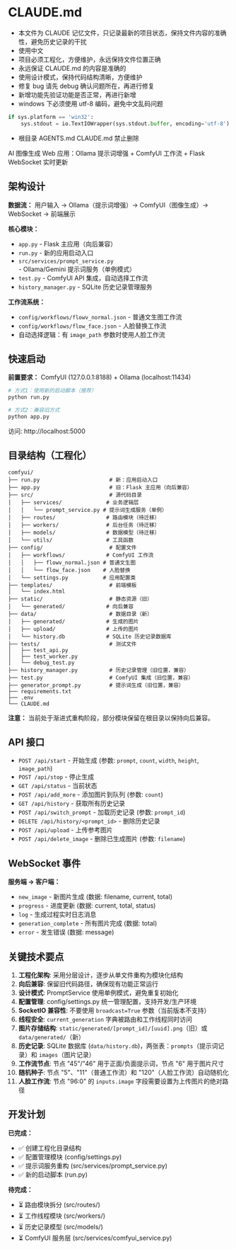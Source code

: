 # CLAUDE.md
- 本文件为 CLAUDE 记忆文件，只记录最新的项目状态，保持文件内容的准确性，避免历史记录的干扰
- 使用中文
- 项目必须工程化，方便维护，永远保持文件位置正确
- 永远保证 CLAUDE.md 的内容是准确的
- 使用设计模式，保持代码结构清晰，方便维护
- 修复 bug 请先 debug 确认问题所在，再进行修复
- 新增功能先验证功能是否正常，再进行新增
- windows 下必须使用 utf-8 编码，避免中文乱码问题
```python
if sys.platform == 'win32':
    sys.stdout = io.TextIOWrapper(sys.stdout.buffer, encoding='utf-8')
```
- 根目录 AGENTS.md CLAUDE.md 禁止删除

AI 图像生成 Web 应用：Ollama 提示词增强 + ComfyUI 工作流 + Flask WebSocket 实时更新

## 架构设计

**数据流：** 用户输入 → Ollama（提示词增强）→ ComfyUI（图像生成）→ WebSocket → 前端展示

**核心模块：**
- `app.py` - Flask 主应用（向后兼容）
- `run.py` - 新的应用启动入口
- `src/services/prompt_service.py` - Ollama/Gemini 提示词服务（单例模式）
- `test.py` - ComfyUI API 集成，自动选择工作流
- `history_manager.py` - SQLite 历史记录管理服务

**工作流系统：**
- `config/workflows/flowv_normal.json` - 普通文生图工作流
- `config/workflows/flow_face.json` - 人脸替换工作流
- 自动选择逻辑：有 `image_path` 参数时使用人脸工作流

## 快速启动

**前置要求：** ComfyUI (127.0.0.1:8188) + Ollama (localhost:11434)

```bash
# 方式1：使用新的启动脚本（推荐）
python run.py

# 方式2：兼容旧方式
python app.py
```

访问: http://localhost:5000

## 目录结构（工程化）

```
comfyui/
├── run.py                      # 新：应用启动入口
├── app.py                      # 旧：Flask 主应用（向后兼容）
├── src/                        # 源代码目录
│   ├── services/              # 业务逻辑层
│   │   └── prompt_service.py # 提示词生成服务（单例）
│   ├── routes/                # 路由模块（待迁移）
│   ├── workers/               # 后台任务（待迁移）
│   ├── models/                # 数据模型（待迁移）
│   └── utils/                 # 工具函数
├── config/                     # 配置文件
│   ├── workflows/             # ComfyUI 工作流
│   │   ├── flowv_normal.json # 普通文生图
│   │   └── flow_face.json    # 人脸替换
│   └── settings.py           # 应用配置类
├── templates/                  # 前端模板
│   └── index.html
├── static/                     # 静态资源（旧）
│   └── generated/             # 向后兼容
├── data/                       # 数据目录（新）
│   ├── generated/             # 生成的图片
│   ├── upload/                # 上传的图片
│   └── history.db             # SQLite 历史记录数据库
├── tests/                      # 测试文件
│   ├── test_api.py
│   ├── test_worker.py
│   └── debug_test.py
├── history_manager.py          # 历史记录管理（旧位置，兼容）
├── test.py                     # ComfyUI 集成（旧位置，兼容）
├── generator_prompt.py         # 提示词生成（旧位置，兼容）
├── requirements.txt
├── .env
└── CLAUDE.md
```

**注意：** 当前处于渐进式重构阶段，部分模块保留在根目录以保持向后兼容。

## API 接口

- `POST /api/start` - 开始生成 (参数: `prompt`, `count`, `width`, `height`, `image_path`)
- `POST /api/stop` - 停止生成
- `GET /api/status` - 当前状态
- `POST /api/add_more` - 添加图片到队列 (参数: `count`)
- `GET /api/history` - 获取所有历史记录
- `POST /api/switch_prompt` - 加载历史记录 (参数: `prompt_id`)
- `DELETE /api/history/<prompt_id>` - 删除历史记录
- `POST /api/upload` - 上传参考图片
- `POST /api/delete_image` - 删除已生成图片 (参数: `filename`)

## WebSocket 事件

**服务端 → 客户端：**
- `new_image` - 新图片生成 (数据: filename, current, total)
- `progress` - 进度更新 (数据: current, total, status)
- `log` - 生成过程实时日志消息
- `generation_complete` - 所有图片完成 (数据: total)
- `error` - 发生错误 (数据: message)

## 关键技术要点

1. **工程化架构**: 采用分层设计，逐步从单文件重构为模块化结构
2. **向后兼容**: 保留旧代码路径，确保现有功能正常运行
3. **设计模式**: PromptService 使用单例模式，避免重复初始化
4. **配置管理**: config/settings.py 统一管理配置，支持开发/生产环境
5. **SocketIO 兼容性**: 不要使用 `broadcast=True` 参数（当前版本不支持）
6. **线程安全**: `current_generation` 字典被路由和工作线程同时访问
7. **图片存储结构**: `static/generated/[prompt_id]/[uuid].png`（旧）或 `data/generated/`（新）
8. **历史记录**: SQLite 数据库 (`data/history.db`)，两张表：`prompts`（提示词记录）和 `images`（图片记录）
9. **工作流节点**: 节点 "45"/"46" 用于正面/负面提示词，节点 "6" 用于图片尺寸
10. **随机种子**: 节点 "5"、"11"（普通工作流）和 "120"（人脸工作流）自动随机化
11. **人脸工作流**: 节点 "96:0" 的 `inputs.image` 字段需要设置为上传图片的绝对路径

## 开发计划

**已完成：**
- ✅ 创建工程化目录结构
- ✅ 配置管理模块 (config/settings.py)
- ✅ 提示词服务重构 (src/services/prompt_service.py)
- ✅ 新的启动脚本 (run.py)

**待完成：**
- ⏳ 路由模块拆分 (src/routes/)
- ⏳ 工作线程模块 (src/workers/)
- ⏳ 历史记录模型 (src/models/)
- ⏳ ComfyUI 服务层 (src/services/comfyui_service.py)

